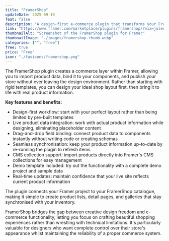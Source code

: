 ```yaml
---
title: "FramerShop"
updateDate: 2025-09-10
feat: false
description: "A design-first e-commerce plugin that transforms your Framer designs into fully functional online shops."
link: "https://www.framer.com/marketplace/plugins/framershop/?via=julesvcode"
thumbnailAlt: "Screenshot of the FramerShop plugin for Framer"
thumbnailImage: "./images/framershop-thumb.webp"
categories: ["", "free"]
free: true
price: "Free"
icon: "./favicons/framershop.png"
---
```


The FramerShop plugin creates a commerce layer within Framer, allowing you to import product data, bind it to your components, and publish your store without ever leaving the design environment. Rather than starting with rigid templates, you can design your ideal shop layout first, then bring it to life with real product information.

<b>Key features and benefits:</b>
- Design-first workflow: start with your perfect layout rather than being limited by pre-built templates
- Live product data integration: work with actual product information while designing, eliminating placeholder content
- Drag-and-drop field binding: connect product data to components instantly without writing code or creating schemas
- Seamless synchronisation: keep your product information up-to-date by re-running the plugin to refresh items
- CMS collection support: import products directly into Framer's CMS collections for easy management
- Demo template included: try out the functionality with a complete demo project and sample data
- Real-time updates: maintain confidence that your live site reflects current product information

The plugin connects your Framer project to your FramerShop catalogue, making it simple to create product lists, detail pages, and galleries that stay synchronised with your inventory.

FramerShop bridges the gap between creative design freedom and e-commerce functionality, letting you focus on crafting beautiful shopping experiences rather than wrestling with technical limitations. It's particularly valuable for designers who want complete control over their store's appearance whilst maintaining the reliability of a proper commerce system.